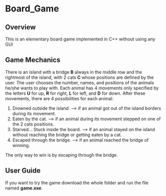 # Board_Game
## Overview
This is an elementary board game implemented in C++ without using any GUI 

## Game Mechanics
There is an island with a bridge **B** always in the middle row and the rightmost of the island, with 2 cats **C** whose positions are defined by the user.
The user chooses the number, names, and positions of the animals he/she wants to play with.
Each animal has 4 movements only specified by the letters **U** for up, **R** for right, **L** for left, and **D** for down.
After these movements, there are 4 possibilities for each animal:
1. Drowned outside the island. --> if an animal got out of the island borders during its movement.
2. Eaten by the cat. --> if an animal during its movement stepped on one of the 2 cats positions.
3. Starved... Stuck inside the board. --> if an animal stayed on the island without reaching the bridge or getting eaten by a cat.
4. Escaped through the bridge. --> if an animal reached the bridge of winning.

The only way to win is by escaping through the bridge.

## User Guide
If you want to try the game download the whole folder and run the file named **game.exe**.
